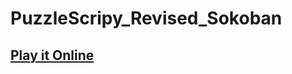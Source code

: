 # PuzzleScripy_Revised_Sokoban

## [Play it Online](https://qu1te.itch.io/puzzlescript-revised-sokoban) 
